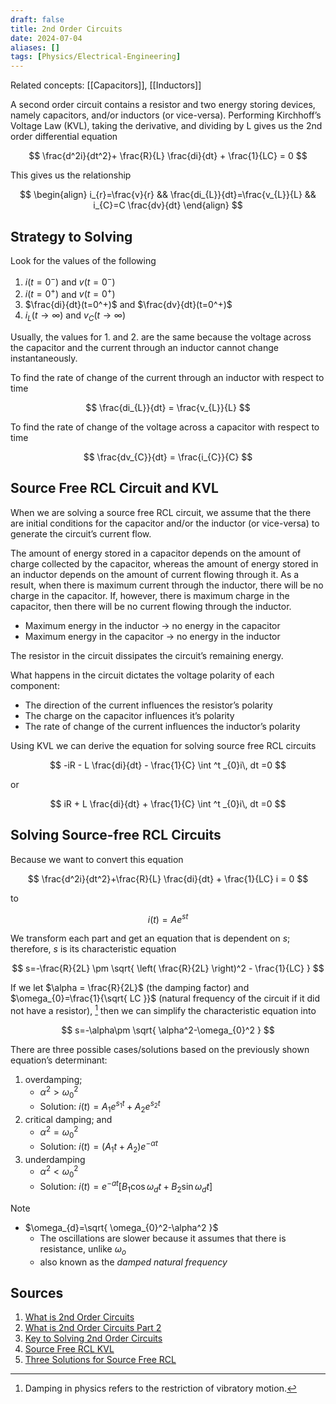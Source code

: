 ```yaml
---
draft: false
title: 2nd Order Circuits
date: 2024-07-04
aliases: []
tags: [Physics/Electrical-Engineering]
---
```


Related concepts: [[Capacitors]], [[Inductors]]

A second order circuit contains a resistor and two energy storing devices, namely capacitors, and/or inductors (or vice-versa). Performing Kirchhoff’s Voltage Law (KVL), taking the derivative, and dividing by L gives us the 2nd order differential equation

$$
\frac{d^2i}{dt^2}+ \frac{R}{L} \frac{di}{dt} + \frac{1}{LC} = 0
$$

This gives us the relationship

$$
\begin{align}
i_{r}=\frac{v}{r} && \frac{di_{L}}{dt}=\frac{v_{L}}{L} && i_{C}=C \frac{dv}{dt}
\end{align}
$$

## Strategy to Solving

Look for the values of the following

1. $i(t=0^-)$ and $v(t=0^-)$
2. $i(t=0^+)$ and $v(t=0^+)$
3. $\frac{di}{dt}(t=0^+)$ and $\frac{dv}{dt}(t=0^+)$
4. $i_{L}(t\to \infty)$ and $v_{C}(t\to \infty)$

Usually, the values for 1. and 2. are the same because the voltage across the capacitor and the current through an inductor cannot change instantaneously.

To find the rate of change of the current through an inductor with respect to time

$$
\frac{di_{L}}{dt} = \frac{v_{L}}{L}
$$

To find the rate of change of the voltage across a capacitor with respect to time

$$
\frac{dv_{C}}{dt} = \frac{i_{C}}{C}
$$

## Source Free RCL Circuit and KVL

When we are solving a source free RCL circuit, we assume that the there are initial conditions for the capacitor and/or the inductor (or vice-versa) to generate the circuit’s current flow.

The amount of energy stored in a capacitor depends on the amount of charge collected by the capacitor, whereas the amount of energy stored in an inductor depends on the amount of current flowing through it. As a result, when there is maximum current through the inductor, there will be no charge in the capacitor. If, however, there is maximum charge in the capacitor, then there will be no current flowing through the inductor.

- Maximum energy in the inductor → no energy in the capacitor
- Maximum energy in the capacitor → no energy in the inductor

The resistor in the circuit dissipates the circuit’s remaining energy.

What happens in the circuit dictates the voltage polarity of each component:

- The direction of the current influences the resistor’s polarity
- The charge on the capacitor influences it’s polarity
- The rate of change of the current influences the inductor’s polarity

Using KVL we can derive the equation for solving source free RCL circuits

$$
-iR - L \frac{di}{dt} - \frac{1}{C} \int ^t _{0}i\, dt =0
$$

or

$$
iR + L \frac{di}{dt} + \frac{1}{C} \int ^t _{0}i\, dt =0
$$

## Solving Source-free RCL Circuits

Because we want to convert this equation

$$
\frac{d^2i}{dt^2}+\frac{R}{L} \frac{di}{dt} + \frac{1}{LC} i = 0
$$

to

$$
i(t)=Ae^{st}
$$

We transform each part and get an equation that is dependent on $s$; therefore, $s$ is its characteristic equation

$$
s=-\frac{R}{2L} \pm \sqrt{ \left( \frac{R}{2L} \right)^2 - \frac{1}{LC} }
$$

If we let $\alpha = \frac{R}{2L}$ (the damping factor) and $\omega_{0}=\frac{1}{\sqrt{ LC }}$ (natural frequency of the circuit if it did not have a resistor), [^1] then we can simplify the characteristic equation into

$$
s=-\alpha\pm \sqrt{ \alpha^2-\omega_{0}^2 }
$$

There are three possible cases/solutions based on the previously shown equation’s determinant:

1. overdamping;
	- $\alpha^2 > \omega_{0}^2$
	- Solution: $i(t)=A_{1}e^{s_{1}t}+A_{2}e^{s_{2}t}$
2. critical damping; and
	- $\alpha^2 = \omega_{0}^2$
	- Solution: $i(t)=(A_{1}t+A_{2})e^{-\alpha t}$
3. underdamping
	- $\alpha^2 < \omega_{0}^2$
	- Solution: $i(t)=e^{-at}[B_{1}\cos \omega_{d}t+B_{2}\sin \omega_{d}t]$

> [!NOTE]
> - $\omega_{d}=\sqrt{ \omega_{0}^2-\alpha^2 }$
> 	- The oscillations are slower because it assumes that there is resistance, unlike $\omega_{o}$
> 	- also known as the *damped natural frequency*

## Sources

1. [What is 2nd Order Circuits](https://youtu.be/BY4ounBzi3I)
2. [What is 2nd Order Circuits Part 2](https://youtu.be/kvHEYIYbTQY)
3. [Key to Solving 2nd Order Circuits](https://youtu.be/B79Kye6U_vw)
4. [Source Free RCL KVL](https://youtu.be/wy2ierjxZos)
5. [Three Solutions for Source Free RCL](https://youtu.be/XRBYHBJ-Wn8)

[^1]: Damping in physics refers to the restriction of vibratory motion.
